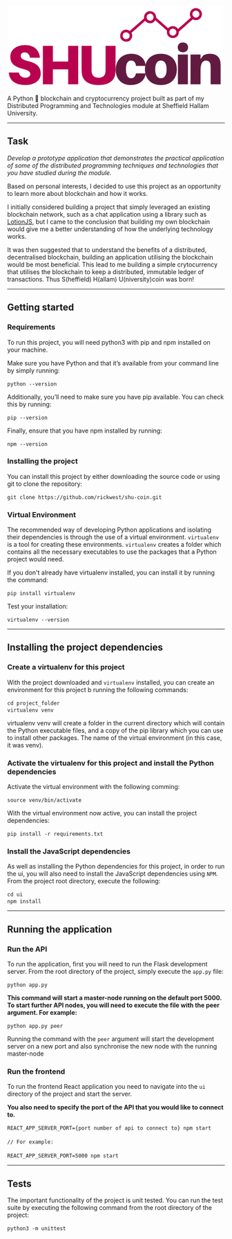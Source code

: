 ![SHUcoin](ui/src/assets/logo.png)

A Python 🐍 blockchain and cryptocurrency project built as part of my Distributed Programming and Technologies module at Sheffield Hallam University.

---

## Task

*Develop a prototype application that demonstrates the practical application of some of the distributed programming techniques and technologies that you have studied during the module.* 

Based on personal interests, I decided to use this project as an opportunity to learn more about blockchain and how it works. 

I initially considered building a project that simply leveraged an existing blockchain network, such as a chat application using a library such as [LotionJS](https://lotionjs.com/), but I came to the conclusion that building my own blockchain would give me a better understanding of how the underlying technology works.

It was then suggested that to understand the benefits of a distributed, decentralised blockchain, building an application utilising the blockchain would be most beneficial. This lead to me building a simple crytocurrency that utilises the blockchain to keep a distributed, immutable ledger of transactions. Thus S(heffield) H(allam) U(niversity)coin was born! 
 
--- 

## Getting started 

### Requirements
To run this project, you will need python3 with pip and npm installed on your machine.


Make sure you have Python and that it’s available from your command line by simply running:

```
python --version
```

Additionally, you’ll need to make sure you have pip available. You can check this by running:

```
pip --version
```

Finally, ensure that you have npm installed by running: 

```
npm --version
```

### Installing the project

You can install this project by either downloading the source code or using git to clone the repository:

```
git clone https://github.com/rickwest/shu-coin.git
```

### Virtual Environment

The recommended way of developing Python applications and isolating their dependencies is through the use of a virtual environment.
`virtualenv` is a tool for creating these environments. `virtualenv` creates a folder which contains all the necessary executables to use the packages that a Python project would need.

If you don't already have virtualenv installed, you can install it by running the command:

```
pip install virtualenv
```

Test your installation:

```
virtualenv --version
```
---
 
## Installing the project dependencies
 
### Create a virtualenv for this project

With the project downloaded and `virtualenv` installed, you can create an environment for this project b running the following commands:

``` 
cd project_folder
virtualenv venv
```

virtualenv venv will create a folder in the current directory which will contain the Python executable files, and a copy of the pip library which you can use to install other packages. The name of the virtual environment (in this case, it was venv).

### Activate the virtualenv for this project and install the Python dependencies

Activate the virtual environment with the following comming:

```
source venv/bin/activate
```

With the virtual environment now active, you can install the project dependencies:

```
pip install -r requirements.txt
```

### Install the JavaScript dependencies

As well as installing the Python dependencies for this project, in order to run the ui, you will also need to install the JavaScript dependencies using `NPM`. From the project root directory, execute the following:

```
cd ui
npm install
```

---

## Running the application

### Run the API

To run the application, first you will need to run the Flask development server. From the root directory of the project, simply execute the `app.py` file:

```
python app.py 
``` 

**This command will start a master-node running on the default port 5000. To start further API nodes, you will need to execute the file with the peer argument. For example:**

```
python app.py peer
```

Running the command with the `peer` argument will start the development server on a new port and also synchronise the new node with the running master-node

### Run the frontend

To run the frontend React application you need to navigate into the `ui` directory of the project and start the server.

**You also need to specify the port of the API that you would like to connect to.**

```
REACT_APP_SERVER_PORT={port number of api to connect to} npm start

// For example:

REACT_APP_SERVER_PORT=5000 npm start
```
--- 

## Tests

The important functionality of the project is unit tested. You can run the test suite by executing the following command from the root directory of the project:

```
python3 -m unittest
```